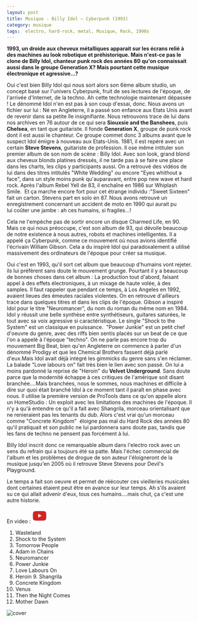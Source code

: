 ```yaml
---
layout: post
title: Musique - Billy Idol – Cyberpunk (1993)
category: musique
tags:  electro, hard-rock, metal, Musique, Rock, 1990s
---
```

**1993, un droide aux cheveux métalliques apparait sur les écrans relié à des machines au look robotique et préhistorique. Mais n'est-ce pas le clone de Billy Idol, chanteur punk rock des années 80 qu'on connaissait aussi dans le groupe Generation X? Mais pourtant cette musique électronique et agressive...?**

Oui c'est bien Billy Idol qui nous sort alors son 6ème album studio, un concept basé sur l'univers Cyberpunk, fruit de ses lectures de l'époque, de l'arrivée d'Internet, de la techno. Ah cette technologie maintenant dépassée ! Le dénommé Idol n'en est pas à son coup d'essai, donc. Nous avons un fichier sur lui : Né en Angleterre, il a passé son enfance aux Etats Unis avant de revenir dans sa petite île insignifiante. Nous retrouvons trace de lui dans nos archives en 76 autour de ce qui sera **Siouxsie and the Banshees**, puis **Chelsea**, en tant que guitariste. Il fonde **Generation X**, groupe de punk rock dont il est aussi le chanteur. Ce groupe commet donc 3 albums avant que le suspect Idol émigre à nouveau aux Etats-Unis. 1981, il est repéré avec un certain **Steve Stevens**, guitariste de profession. Il ose même intituler son premier album de son nom de scène : Billy Idol. Avec son look, grand blond aux cheveux blonds platines dressés, il ne tarde pas à se faire une place dans les charts, les clips y participants aussi. On a retrouvé des vidéos de lui dans des titres intitulés "White Wedding" ou encore "Eyes whithout a face", dans un style moins punk qu'auparavant, entre pop new wave et hard rock. Après l'album Rebel Yell de 83, il enchaîne en 1986 sur Whiplash Smile.  Et ça marche encore fort pour cet étrange individu :"Sweet Sixteen" fait un carton. Stevens part en solo en 87. Nous avons retrouvé un enregistrement concernant un accident de moto en 1990 qui aurait pu lui coûter une jambe : ah ces humains, si fragiles...!

Cela ne l'empèche pas de sortir encore un disque Charmed Life, en 90. Mais ce qui nous préoccupe, c'est son album de 93, qui dévoile beaucoup de notre existence à nous autres, robots et machines intelligentes. Il a appelé ça Cyberpunk, comme ce mouvement où nous avions identifié l'écrivain William Gibson. Cela a du inspiré Idol qui paradoxalement a utilisé massivement des ordinateurs de l'époque pour créer sa musique.

Oui c'est en 1993, qu'il sort cet album que beaucoup d'humains vont rejeter. ils lui préfèrent sans doute le mouvement grunge. Pourtant il y a beaucoup de bonnes choses dans cet album : La production tout d'abord, faisant appel à des effets électroniques, à un mixage de haute volée, à des samples. Il faut rappeler que pendant ce temps, à Los Angeles en 1992, avaient lieues des émeutes raciales violentes. On en retrouve d'ailleurs trace dans quelques titres et dans les clips de l'époque. Gibson a inspiré Idol pour le titre "Neuromancer", du nom du roman du même nom en 1984. Idol y réussit une belle synthèse entre synthétiseurs, guitares saturées, le tout avec sa voix agressive si caractéristique. Le single "Shock to the System" est un classique en puissance.  "Power Junkie" est un petit chef d'oeuvre du genre, avec des riffs bien sentis placés sur un beat de ce que l'on a appelé à l'époque "techno". On ne parle pas encore trop du mouvement Big Beat, bien qu'en Angleterre on commence à parler d'un dénommé Prodigy et que les Chemical Brothers fassent déjà parlé d'eux.Mais Idol avait déjà intégré les gimmicks du genre sans s'en réclamer. La balade "Love labours on" fait très bien le lien avec son passé. On lui a moins pardonné la reprise de "Heroin" du **Velvet Underground**. Sans doute parce que la modernité échappe à ces critiques de l'amérique soit disant branchée....Mais branchées, nous le sommes, nous machines et difficile à dire sur quoi était branché Idol à ce moment tant il paraît en phase avec nous. Il utilise la première version de ProTools dans ce qu'on appelle alors un HomeStudio : Un exploit avec les limitations des machines de l'époque. Il n'y a qu'à entendre ce qu'il a fait avec Shangrila, morceau orientalisant que ne renieraient pas les tenants du dub. Alors c'est vrai qu'un morceau comme "Concrete Kingdom"  éloigne pas mal du Hard Rock des années 80 qu'il pratiquait et son public ne lui pardonnera sans doute pas, tandis que les fans de techno ne pensent pas forcément à lui.

Billy Idol inscrit donc ce remarquable album dans l'electro rock avec un sens du refrain qui a toujours été sa patte. Mais l'échec commercial de l'album et les problèmes de drogue de son auteur l'éloigneront de la musique jusqu'en 2005 où il retrouve Steve Stevens pour Devil's Playground.

Le temps a fait son oeuvre et permet de réécouter ces vieilleries musicales dont certaines étaient peut être en avance sur leur temps. Ah s'ils avaient su ce qui allait advenir d'eux, tous ces humains....mais chut, ça c'est une autre historie.


En video : [![video](/images/youtube.png)](https://www.youtube.com/watch?v=lx2fZU5USus)

1. Wasteland 
2. Shock to the System 
3. Tomorrow People 
4. Adam in Chains
5. Neuromancer 
6. Power Junkie 
7. Love Labours On 
8. Heroin 9. Shangrila 
10. Concrete Kingdom 
11. Venus 
12. Then the Night Comes 
13. Mother Dawn

![cover](https://filedn.eu/llqi9IBxlYouGRXYG2xlROb/img/2010/cyberpunk.jpg)
